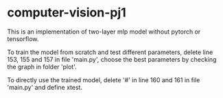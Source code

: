 # computer-vision-pj1
This is an implementation of two-layer mlp model without pytorch or tensorflow.

To train the model from scratch and test different parameters, delete line 153, 155 and 157 in file 'main.py', choose the best parameters by checking the graph in folder 'plot'.

To directly use the trained model, delete '#' in line 160 and 161 in file 'main.py' and define xtest.

